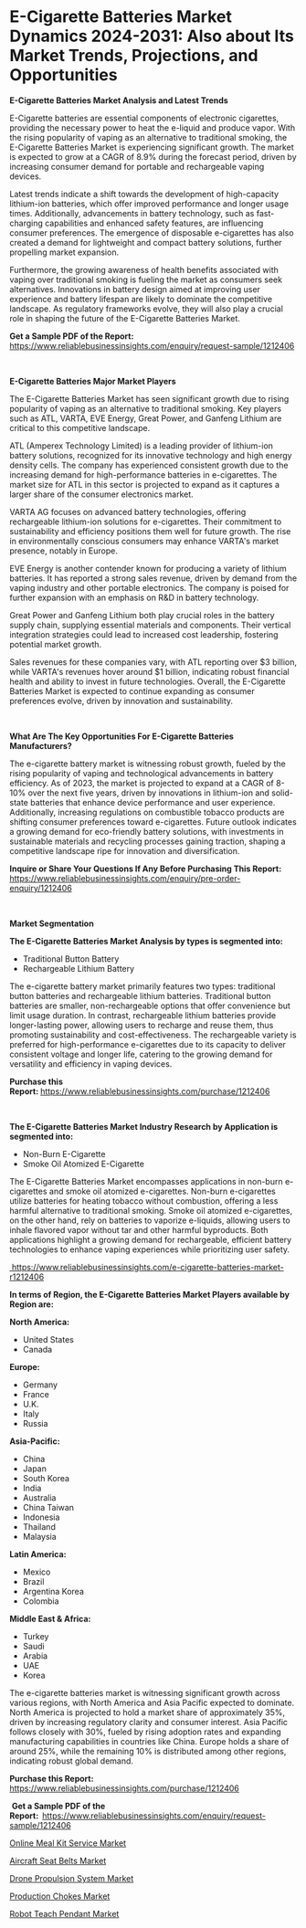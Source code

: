 <p><h1>E-Cigarette Batteries Market Dynamics 2024-2031: Also about Its Market Trends, Projections, and Opportunities</h1></p><p><strong>E-Cigarette Batteries Market Analysis and Latest Trends</strong></p>
<p><p>E-Cigarette batteries are essential components of electronic cigarettes, providing the necessary power to heat the e-liquid and produce vapor. With the rising popularity of vaping as an alternative to traditional smoking, the E-Cigarette Batteries Market is experiencing significant growth. The market is expected to grow at a CAGR of 8.9% during the forecast period, driven by increasing consumer demand for portable and rechargeable vaping devices.</p><p>Latest trends indicate a shift towards the development of high-capacity lithium-ion batteries, which offer improved performance and longer usage times. Additionally, advancements in battery technology, such as fast-charging capabilities and enhanced safety features, are influencing consumer preferences. The emergence of disposable e-cigarettes has also created a demand for lightweight and compact battery solutions, further propelling market expansion.</p><p>Furthermore, the growing awareness of health benefits associated with vaping over traditional smoking is fueling the market as consumers seek alternatives. Innovations in battery design aimed at improving user experience and battery lifespan are likely to dominate the competitive landscape. As regulatory frameworks evolve, they will also play a crucial role in shaping the future of the E-Cigarette Batteries Market.</p></p>
<p><strong>Get a Sample PDF of the Report:&nbsp;</strong> <a href="https://www.reliablebusinessinsights.com/enquiry/request-sample/1212406?utm_campaign=1873&utm_medium=2&utm_source=Github&utm_content=ia&utm_term=17122024&utm_id=e-cigarette-batteries">https://www.reliablebusinessinsights.com/enquiry/request-sample/1212406</a></p>
<p>&nbsp;</p>
<p><strong>E-Cigarette Batteries Major Market Players</strong></p>
<p><p>The E-Cigarette Batteries Market has seen significant growth due to rising popularity of vaping as an alternative to traditional smoking. Key players such as ATL, VARTA, EVE Energy, Great Power, and Ganfeng Lithium are critical to this competitive landscape.</p><p>ATL (Amperex Technology Limited) is a leading provider of lithium-ion battery solutions, recognized for its innovative technology and high energy density cells. The company has experienced consistent growth due to the increasing demand for high-performance batteries in e-cigarettes. The market size for ATL in this sector is projected to expand as it captures a larger share of the consumer electronics market.</p><p>VARTA AG focuses on advanced battery technologies, offering rechargeable lithium-ion solutions for e-cigarettes. Their commitment to sustainability and efficiency positions them well for future growth. The rise in environmentally conscious consumers may enhance VARTA's market presence, notably in Europe.</p><p>EVE Energy is another contender known for producing a variety of lithium batteries. It has reported a strong sales revenue, driven by demand from the vaping industry and other portable electronics. The company is poised for further expansion with an emphasis on R&D in battery technology.</p><p>Great Power and Ganfeng Lithium both play crucial roles in the battery supply chain, supplying essential materials and components. Their vertical integration strategies could lead to increased cost leadership, fostering potential market growth.</p><p>Sales revenues for these companies vary, with ATL reporting over $3 billion, while VARTA's revenues hover around $1 billion, indicating robust financial health and ability to invest in future technologies. Overall, the E-Cigarette Batteries Market is expected to continue expanding as consumer preferences evolve, driven by innovation and sustainability.</p></p>
<p>&nbsp;</p>
<p><strong>What Are The Key Opportunities For E-Cigarette Batteries Manufacturers?</strong></p>
<p><p>The e-cigarette battery market is witnessing robust growth, fueled by the rising popularity of vaping and technological advancements in battery efficiency. As of 2023, the market is projected to expand at a CAGR of 8-10% over the next five years, driven by innovations in lithium-ion and solid-state batteries that enhance device performance and user experience. Additionally, increasing regulations on combustible tobacco products are shifting consumer preferences toward e-cigarettes. Future outlook indicates a growing demand for eco-friendly battery solutions, with investments in sustainable materials and recycling processes gaining traction, shaping a competitive landscape ripe for innovation and diversification.</p></p>
<p><strong>Inquire or Share Your Questions If Any Before Purchasing This Report:</strong> <a href="https://www.reliablebusinessinsights.com/enquiry/pre-order-enquiry/1212406?utm_campaign=1873&utm_medium=2&utm_source=Github&utm_content=ia&utm_term=17122024&utm_id=e-cigarette-batteries">https://www.reliablebusinessinsights.com/enquiry/pre-order-enquiry/1212406</a></p>
<p>&nbsp;</p>
<p><strong>Market Segmentation</strong></p>
<p><strong>The E-Cigarette Batteries Market Analysis by types is segmented into:</strong></p>
<p><ul><li>Traditional Button Battery</li><li>Rechargeable Lithium Battery</li></ul></p>
<p><p>The e-cigarette battery market primarily features two types: traditional button batteries and rechargeable lithium batteries. Traditional button batteries are smaller, non-rechargeable options that offer convenience but limit usage duration. In contrast, rechargeable lithium batteries provide longer-lasting power, allowing users to recharge and reuse them, thus promoting sustainability and cost-effectiveness. The rechargeable variety is preferred for high-performance e-cigarettes due to its capacity to deliver consistent voltage and longer life, catering to the growing demand for versatility and efficiency in vaping devices.</p></p>
<p><strong>Purchase this Report:&nbsp;</strong><a href="https://www.reliablebusinessinsights.com/purchase/1212406?utm_campaign=1873&utm_medium=2&utm_source=Github&utm_content=ia&utm_term=17122024&utm_id=e-cigarette-batteries">https://www.reliablebusinessinsights.com/purchase/1212406</a></p>
<p>&nbsp;</p>
<p><strong>The E-Cigarette Batteries Market Industry Research by Application is segmented into:</strong></p>
<p><ul><li>Non-Burn E-Cigarette</li><li>Smoke Oil Atomized E-Cigarette</li></ul></p>
<p><p>The E-Cigarette Batteries Market encompasses applications in non-burn e-cigarettes and smoke oil atomized e-cigarettes. Non-burn e-cigarettes utilize batteries for heating tobacco without combustion, offering a less harmful alternative to traditional smoking. Smoke oil atomized e-cigarettes, on the other hand, rely on batteries to vaporize e-liquids, allowing users to inhale flavored vapor without tar and other harmful byproducts. Both applications highlight a growing demand for rechargeable, efficient battery technologies to enhance vaping experiences while prioritizing user safety.</p></p>
<p><a href="https://www.reliablebusinessinsights.com/e-cigarette-batteries-market-r1212406?utm_campaign=1873&utm_medium=2&utm_source=Github&utm_content=ia&utm_term=17122024&utm_id=e-cigarette-batteries">&nbsp;https://www.reliablebusinessinsights.com/e-cigarette-batteries-market-r1212406</a></p>
<p><strong>In terms of Region, the E-Cigarette Batteries Market Players available by Region are:</strong></p>
<p>
    <p> <strong> North America: </strong>
        <ul>
            <li>United States</li>
            <li>Canada</li>
        </ul>
        </p> 
    <p> <strong> Europe: </strong>
        <ul>
            <li>Germany</li>
            <li>France</li>
            <li>U.K.</li>
            <li>Italy</li>
            <li>Russia</li>
        </ul>
        </p> 
    <p> <strong> Asia-Pacific: </strong>
        <ul>
            <li>China</li>
            <li>Japan</li>
            <li>South Korea</li>
            <li>India</li>
            <li>Australia</li>
            <li>China Taiwan</li>
            <li>Indonesia</li>
            <li>Thailand</li>
            <li>Malaysia</li>
        </ul>
        </p> 
    <p> <strong> Latin America: </strong>
        <ul>
            <li>Mexico</li>
            <li>Brazil</li>
            <li>Argentina Korea</li>
            <li>Colombia</li>
        </ul>
        </p> 
    <p> <strong> Middle East & Africa: </strong>
        <ul>
            <li>Turkey</li>
            <li>Saudi</li>
            <li>Arabia</li>
            <li>UAE</li>
            <li>Korea</li>
        </ul>
    </p>
    </p>
<p><p>The e-cigarette batteries market is witnessing significant growth across various regions, with North America and Asia Pacific expected to dominate. North America is projected to hold a market share of approximately 35%, driven by increasing regulatory clarity and consumer interest. Asia Pacific follows closely with 30%, fueled by rising adoption rates and expanding manufacturing capabilities in countries like China. Europe holds a share of around 25%, while the remaining 10% is distributed among other regions, indicating robust global demand.</p></p>
<p><strong>Purchase this Report: </strong><a href="https://www.reliablebusinessinsights.com/purchase/1212406?utm_campaign=1873&utm_medium=2&utm_source=Github&utm_content=ia&utm_term=17122024&utm_id=e-cigarette-batteries">https://www.reliablebusinessinsights.com/purchase/1212406</a></p>
<p>&nbsp;<strong>Get a Sample PDF of the Report:&nbsp;&nbsp;</strong><a href="https://www.reliablebusinessinsights.com/enquiry/request-sample/1212406?utm_campaign=1873&utm_medium=2&utm_source=Github&utm_content=ia&utm_term=17122024&utm_id=e-cigarette-batteries">https://www.reliablebusinessinsights.com/enquiry/request-sample/1212406</a></p>
<p><strong></strong></p>
<p><p><a href="https://www.linkedin.com/pulse/online-meal-kit-service-market-forecasted-types-applications-18xue?utm_campaign=1873&utm_medium=2&utm_source=Github&utm_content=ia&utm_term=17122024&utm_id=e-cigarette-batteries">Online Meal Kit Service Market</a></p><p><a href="https://www.linkedin.com/pulse/aircraft-seat-belts-market-overview-analyzing-trends-projecting-urife?utm_campaign=1873&utm_medium=2&utm_source=Github&utm_content=ia&utm_term=17122024&utm_id=e-cigarette-batteries">Aircraft Seat Belts Market</a></p><p><a href="https://www.linkedin.com/pulse/future-drone-propulsion-system-latest-trends-development-cxahe?utm_campaign=1873&utm_medium=2&utm_source=Github&utm_content=ia&utm_term=17122024&utm_id=e-cigarette-batteries">Drone Propulsion System Market</a></p><p><a href="https://www.linkedin.com/pulse/production-chokes-market-analysis-deployment-growth-factors-nnzof?utm_campaign=1873&utm_medium=2&utm_source=Github&utm_content=ia&utm_term=17122024&utm_id=e-cigarette-batteries">Production Chokes Market</a></p><p><a href="https://www.linkedin.com/pulse/competitive-overview-robot-teach-pendant-market-growth-fk9fe?utm_campaign=1873&utm_medium=2&utm_source=Github&utm_content=ia&utm_term=17122024&utm_id=e-cigarette-batteries">Robot Teach Pendant Market</a></p></p>